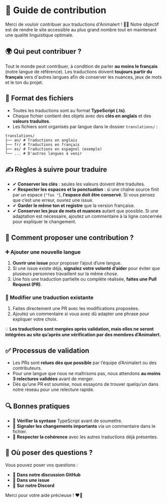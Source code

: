 # 📝 Guide de contribution

Merci de vouloir contribuer aux traductions d'Animalert ! 🧡🐾
Notre objectif est de rendre le site accessible au plus grand nombre tout en maintenant une qualité linguistique optimale.

## 🌍 Qui peut contribuer ?

Tout le monde peut contribuer, à condition de parler **au moins le français** (notre langue de référence).
Les traductions doivent **toujours partir du français** vers d'autres langues afin de conserver les nuances, jeux de mots et le ton du projet.

## 📂 Format des fichiers

- Toutes les traductions sont au format **TypeScript (.ts)**.
- Chaque fichier contient des objets avec des **clés en anglais** et des **valeurs traduites**.
- Les fichiers sont organisés par langue dans le dossier `translations/` :
```
translations/
├── en/ # Traductions en anglais
├── fr/ # Traductions en français
├── es/ # Traductions en espagnol (exemple)
└── ... # D'autres langues à venir
```


## ✍️ Règles à suivre pour traduire

- ✔ **Conserver les clés** : seules les valeurs doivent être traduites.
- ✔ **Respecter les espaces et la ponctuation** : si une chaîne source finit par un espace (`"foo "`), **l’espace doit être conservé**. Si vous pensez que c’est une erreur, ouvrez une issue.
- ✔ **Garder le même ton et registre** que la version française.
- ✔ **Conserver les jeux de mots et nuances** autant que possible. Si une adaptation est nécessaire, ajoutez un commentaire à la ligne concernée pour expliquer le changement.

## 🔄 Comment proposer une contribution ?

### ➕ Ajouter une nouvelle langue

1. **Ouvrir une issue** pour proposer l’ajout d’une langue.
2. Si une issue existe déjà, **signalez votre volonté d’aider** pour éviter que plusieurs personnes travaillent sur la même chose.
3. Une fois une traduction partielle ou complète réalisée, **faites une Pull Request (PR)**.

### 🔄 Modifier une traduction existante

1. Faites directement une PR avec les modifications proposées.
2. Ajoutez un commentaire si vous avez dû adapter une phrase pour expliquer votre choix.

💡 **Les traductions sont mergées après validation, mais elles ne seront intégrées au site qu’après une vérification par des membres d’Animalert.**

## ✅ Processus de validation

- Les PRs sont **relues dès que possible** par l’équipe d’Animalert ou des contributeurs.
- Pour une langue que nous ne maîtrisons pas, nous attendons **au moins 3 relectures validées** avant de merger.
- Dès qu’une PR est soumise, nous essayons de trouver quelqu’un dans notre réseau pour une relecture rapide.

## 🔍 Bonnes pratiques

- 🔹 **Vérifier la syntaxe** TypeScript avant de soumettre.
- 🔹 **Signaler les changements importants** via un commentaire dans le fichier.
- 🔹 **Respecter la cohérence** avec les autres traductions déjà présentes.

## 📢 Où poser des questions ?

Vous pouvez poser vos questions :
- 📌 **Dans notre discussion GitHub**
- 📝 **Dans une issue**
- 💬 **Sur notre Discord**

Merci pour votre aide précieuse ! ❤️🐾

